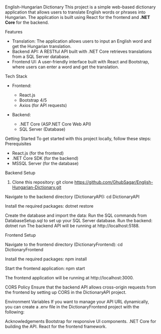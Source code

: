 English-Hungarian Dictionary
This project is a simple web-based dictionary application that allows users to translate English words or phrases into Hungarian. The application is built using React for the frontend and **.NET Core** for the backend.

Features
- Translation: The application allows users to input an English word and get the Hungarian translation.
- Backend API: A RESTful API built with .NET Core retrieves translations from a SQL Server database.
- Frontend UI: A user-friendly interface built with React and Bootstrap, where users can enter a word and get the translation.

Tech Stack
- Frontend:
  - React.js
  - Bootstrap 4/5
  - Axios (for API requests)
  
- Backend:
  - .NET Core (ASP.NET Core Web API)
  - SQL Server (Database)

 Getting Started
To get started with this project locally, follow these steps:
Prerequisites

- React.js (for the frontend)
- .NET Core SDK (for the backend)
- MSSQL Server (for the database)

Backend Setup

1. Clone this repository:
   git clone https://github.com/GhubSagar/English-Hungarian-Dictionary.git
   
Navigate to the backend directory (DictionaryAPI):
cd DictionaryAPI

Install the required packages:
dotnet restore

Create the database and import the data:
Run the SQL commands from DatabaseSetup.sql to set up your SQL Server database.
Run the backend:
dotnet run
The backend API will be running at http://localhost:5188.

Frontend Setup

Navigate to the frontend directory (DictionaryFrontend):
cd DictionaryFrontend

Install the required packages:
npm install

Start the frontend application:
npm start

The frontend application will be running at http://localhost:3000.

CORS Policy
Ensure that the backend API allows cross-origin requests from the frontend by setting up CORS in the DictionaryAPI project.

Environment Variables
If you want to manage your API URL dynamically, you can create a .env file in the DictionaryFrontend project with the following:



Acknowledgements
Bootstrap for responsive UI components.
.NET Core for building the API.
React for the frontend framework.
